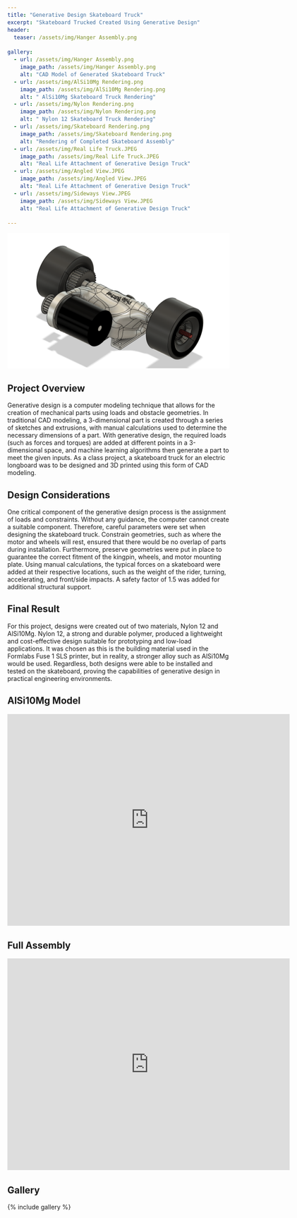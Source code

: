 ```yaml
---
title: "Generative Design Skateboard Truck"
excerpt: "Skateboard Trucked Created Using Generative Design"
header:
  teaser: /assets/img/Hanger Assembly.png

gallery:
  - url: /assets/img/Hanger Assembly.png
    image_path: /assets/img/Hanger Assembly.png
    alt: "CAD Model of Generated Skateboard Truck"
  - url: /assets/img/AlSi10Mg Rendering.png
    image_path: /assets/img/AlSi10Mg Rendering.png
    alt: " AlSi10Mg Skateboard Truck Rendering"
  - url: /assets/img/Nylon Rendering.png
    image_path: /assets/img/Nylon Rendering.png
    alt: " Nylon 12 Skateboard Truck Rendering"
  - url: /assets/img/Skateboard Rendering.png
    image_path: /assets/img/Skateboard Rendering.png
    alt: "Rendering of Completed Skateboard Assembly"
  - url: /assets/img/Real Life Truck.JPEG
    image_path: /assets/img/Real Life Truck.JPEG
    alt: "Real Life Attachment of Generative Design Truck"
  - url: /assets/img/Angled View.JPEG
    image_path: /assets/img/Angled View.JPEG
    alt: "Real Life Attachment of Generative Design Truck"
  - url: /assets/img/Sideways View.JPEG
    image_path: /assets/img/Sideways View.JPEG
    alt: "Real Life Attachment of Generative Design Truck"

---
```


<img src="/assets/img/Hanger Assembly.png" alt="Philip Butcher" style="width:900px;"/>

## Project Overview
Generative design is a computer modeling technique that allows for the creation of mechanical parts using loads and obstacle geometries. In traditional CAD modeling, a 3-dimensional part is created through a series of sketches and extrusions, with manual calculations used to determine the necessary dimensions of a part. With generative design, the required loads (such as forces and torques) are added at different points in a 3-dimensional space, and machine learning algorithms then generate a part to meet the given inputs. As a class project, a skateboard truck for an electric longboard was to be designed and 3D printed using this form of CAD modeling.

## Design Considerations
One critical component of the generative design process is the assignment of loads and constraints. Without any guidance, the computer cannot create a suitable component. Therefore, careful parameters were set when designing the skateboard truck. Constrain geometries, such as where the motor and wheels will rest, ensured that there would be no overlap of parts during installation. Furthermore, preserve geometries were put in place to guarantee the correct fitment of the kingpin, wheels, and motor mounting plate. Using manual calculations, the typical forces on a skateboard were added at their respective locations, such as the weight of the rider, turning, accelerating, and front/side impacts. A safety factor of 1.5 was added for additional structural support. 

## Final Result 
For this project, designs were created out of two materials, Nylon 12 and AlSi10Mg. Nylon 12, a strong and durable polymer, produced a lightweight and cost-effective design suitable for prototyping and low-load applications. It was chosen as this is the building material used in the Formlabs Fuse 1 SLS printer, but in reality, a stronger alloy such as AlSi10Mg would be used. Regardless, both designs were able to be installed and tested on the skateboard, proving the capabilities of generative design in practical engineering environments.


## AlSi10Mg Model
<iframe src="https://vanderbilt643.autodesk360.com/shares/public/SH286ddQT78850c0d8a4996eadfd3d622c95?mode=embed" width="640" height="480" allowfullscreen="true" webkitallowfullscreen="true" mozallowfullscreen="true"  frameborder="0"></iframe>

## Full Assembly
<iframe src="https://vanderbilt643.autodesk360.com/shares/public/SH286ddQT78850c0d8a4910a0e0da641d511?mode=embed" width="640" height="480" allowfullscreen="true" webkitallowfullscreen="true" mozallowfullscreen="true"  frameborder="0"></iframe>

## Gallery

{% include gallery %}

